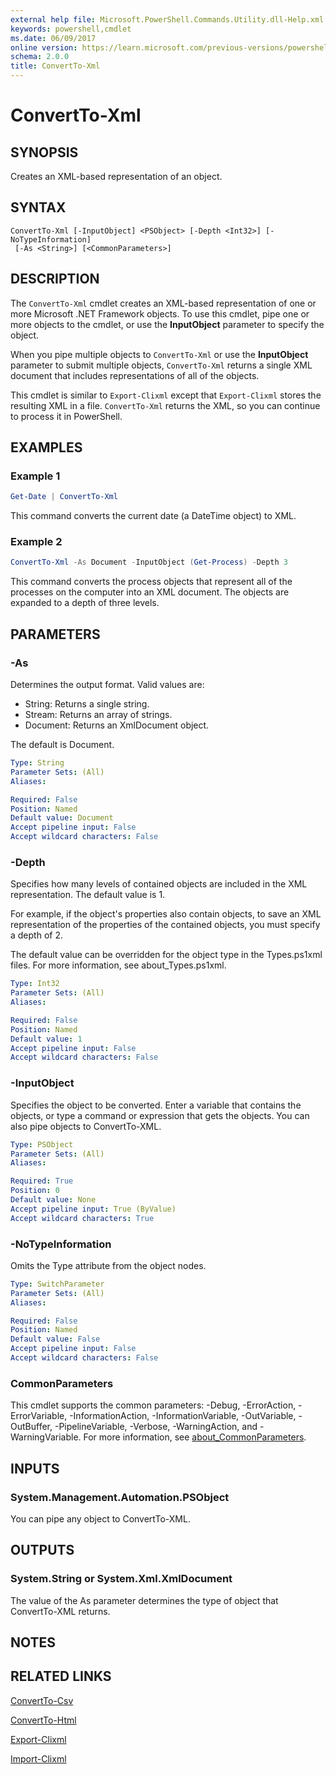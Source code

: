 ```yaml
---
external help file: Microsoft.PowerShell.Commands.Utility.dll-Help.xml
keywords: powershell,cmdlet
ms.date: 06/09/2017
online version: https://learn.microsoft.com/previous-versions/powershell/module/microsoft.powershell.utility/convertto-xml?view=powershell-3.0&WT.mc_id=ps-gethelp
schema: 2.0.0
title: ConvertTo-Xml
---
```

# ConvertTo-Xml

## SYNOPSIS

Creates an XML-based representation of an object.

## SYNTAX

```
ConvertTo-Xml [-InputObject] <PSObject> [-Depth <Int32>] [-NoTypeInformation]
 [-As <String>] [<CommonParameters>]
```

## DESCRIPTION

The `ConvertTo-Xml` cmdlet creates an XML-based representation of one or more Microsoft .NET Framework objects.
To use this cmdlet, pipe one or more objects to the cmdlet, or use the **InputObject** parameter to specify the object.

When you pipe multiple objects to `ConvertTo-Xml` or use the **InputObject** parameter to submit multiple objects, `ConvertTo-Xml` returns a single XML document that includes representations of all of the objects.

This cmdlet is similar to `Export-Clixml` except that `Export-Clixml` stores the resulting XML in a file.
`ConvertTo-Xml` returns the XML, so you can continue to process it in PowerShell.

## EXAMPLES

### Example 1

```powershell
Get-Date | ConvertTo-Xml
```

This command converts the current date (a DateTime object) to XML.

### Example 2

```powershell
ConvertTo-Xml -As Document -InputObject (Get-Process) -Depth 3
```

This command converts the process objects that represent all of the processes on the computer into an XML document.
The objects are expanded to a depth of three levels.

## PARAMETERS

### -As

Determines the output format.
Valid values are:

- String:  Returns a single string.
- Stream:  Returns an array of strings.
- Document:  Returns an XmlDocument object.

The default is Document.

```yaml
Type: String
Parameter Sets: (All)
Aliases:

Required: False
Position: Named
Default value: Document
Accept pipeline input: False
Accept wildcard characters: False
```

### -Depth

Specifies how many levels of contained objects are included in the XML representation.
The default value is 1.

For example, if the object's properties also contain objects, to save an XML representation of the properties of the contained objects, you must specify a depth of 2.

The default value can be overridden for the object type in the Types.ps1xml files.
For more information, see about_Types.ps1xml.

```yaml
Type: Int32
Parameter Sets: (All)
Aliases:

Required: False
Position: Named
Default value: 1
Accept pipeline input: False
Accept wildcard characters: False
```

### -InputObject

Specifies the object to be converted.
Enter a variable that contains the objects, or type a command or expression that gets the objects.
You can also pipe objects to ConvertTo-XML.

```yaml
Type: PSObject
Parameter Sets: (All)
Aliases:

Required: True
Position: 0
Default value: None
Accept pipeline input: True (ByValue)
Accept wildcard characters: True
```

### -NoTypeInformation

Omits the Type attribute from the object nodes.

```yaml
Type: SwitchParameter
Parameter Sets: (All)
Aliases:

Required: False
Position: Named
Default value: False
Accept pipeline input: False
Accept wildcard characters: False
```

### CommonParameters

This cmdlet supports the common parameters: -Debug, -ErrorAction, -ErrorVariable, -InformationAction, -InformationVariable, -OutVariable, -OutBuffer, -PipelineVariable, -Verbose, -WarningAction, and -WarningVariable. For more information, see [about_CommonParameters](https://go.microsoft.com/fwlink/?LinkID=113216).

## INPUTS

### System.Management.Automation.PSObject

You can pipe any object to ConvertTo-XML.

## OUTPUTS

### System.String or System.Xml.XmlDocument

The value of the As parameter determines the type of object that ConvertTo-XML returns.

## NOTES

## RELATED LINKS

[ConvertTo-Csv](ConvertTo-Csv.md)

[ConvertTo-Html](ConvertTo-Html.md)

[Export-Clixml](Export-Clixml.md)

[Import-Clixml](Import-Clixml.md)



